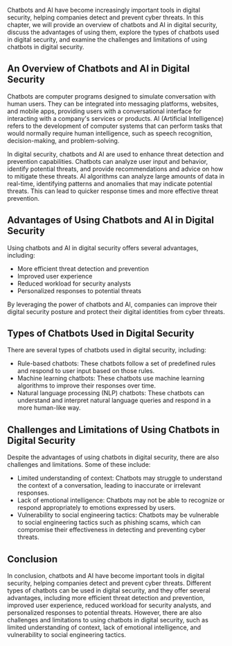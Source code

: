 

Chatbots and AI have become increasingly important tools in digital security, helping companies detect and prevent cyber threats. In this chapter, we will provide an overview of chatbots and AI in digital security, discuss the advantages of using them, explore the types of chatbots used in digital security, and examine the challenges and limitations of using chatbots in digital security.

An Overview of Chatbots and AI in Digital Security
--------------------------------------------------

Chatbots are computer programs designed to simulate conversation with human users. They can be integrated into messaging platforms, websites, and mobile apps, providing users with a conversational interface for interacting with a company's services or products. AI (Artificial Intelligence) refers to the development of computer systems that can perform tasks that would normally require human intelligence, such as speech recognition, decision-making, and problem-solving.

In digital security, chatbots and AI are used to enhance threat detection and prevention capabilities. Chatbots can analyze user input and behavior, identify potential threats, and provide recommendations and advice on how to mitigate these threats. AI algorithms can analyze large amounts of data in real-time, identifying patterns and anomalies that may indicate potential threats. This can lead to quicker response times and more effective threat prevention.

Advantages of Using Chatbots and AI in Digital Security
-------------------------------------------------------

Using chatbots and AI in digital security offers several advantages, including:

* More efficient threat detection and prevention
* Improved user experience
* Reduced workload for security analysts
* Personalized responses to potential threats

By leveraging the power of chatbots and AI, companies can improve their digital security posture and protect their digital identities from cyber threats.

Types of Chatbots Used in Digital Security
------------------------------------------

There are several types of chatbots used in digital security, including:

* Rule-based chatbots: These chatbots follow a set of predefined rules and respond to user input based on those rules.
* Machine learning chatbots: These chatbots use machine learning algorithms to improve their responses over time.
* Natural language processing (NLP) chatbots: These chatbots can understand and interpret natural language queries and respond in a more human-like way.

Challenges and Limitations of Using Chatbots in Digital Security
----------------------------------------------------------------

Despite the advantages of using chatbots in digital security, there are also challenges and limitations. Some of these include:

* Limited understanding of context: Chatbots may struggle to understand the context of a conversation, leading to inaccurate or irrelevant responses.
* Lack of emotional intelligence: Chatbots may not be able to recognize or respond appropriately to emotions expressed by users.
* Vulnerability to social engineering tactics: Chatbots may be vulnerable to social engineering tactics such as phishing scams, which can compromise their effectiveness in detecting and preventing cyber threats.

Conclusion
----------

In conclusion, chatbots and AI have become important tools in digital security, helping companies detect and prevent cyber threats. Different types of chatbots can be used in digital security, and they offer several advantages, including more efficient threat detection and prevention, improved user experience, reduced workload for security analysts, and personalized responses to potential threats. However, there are also challenges and limitations to using chatbots in digital security, such as limited understanding of context, lack of emotional intelligence, and vulnerability to social engineering tactics.
